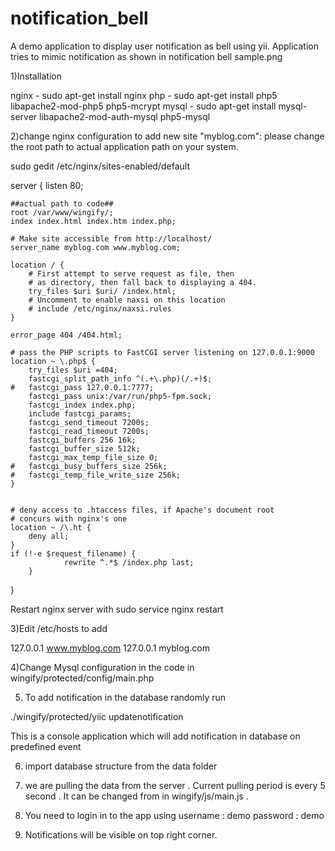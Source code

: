 # notification_bell
A demo application to display user notification as bell using yii.
Application tries to mimic notification as shown in notification bell sample.png 


1)Installation

nginx - sudo apt-get install nginx
php  - sudo apt-get install php5 libapache2-mod-php5 php5-mcrypt
mysql - sudo apt-get install mysql-server libapache2-mod-auth-mysql php5-mysql

2)change nginx configuration to add new site "myblog.com":
please change the root path to actual application path on your system.

sudo gedit /etc/nginx/sites-enabled/default



server {
	listen 80;

    ##actual path to code##
	root /var/www/wingify/;   
	index index.html index.htm index.php;

	# Make site accessible from http://localhost/
	server_name myblog.com www.myblog.com;

	location / {
		# First attempt to serve request as file, then
		# as directory, then fall back to displaying a 404.
		try_files $uri $uri/ /index.html;
		# Uncomment to enable naxsi on this location
		# include /etc/nginx/naxsi.rules
	}

	error_page 404 /404.html;

	# pass the PHP scripts to FastCGI server listening on 127.0.0.1:9000
	location ~ \.php$ {
		try_files $uri =404;	
		fastcgi_split_path_info ^(.+\.php)(/.+)$;
	#	fastcgi_pass 127.0.0.1:7777;
		fastcgi_pass unix:/var/run/php5-fpm.sock;
		fastcgi_index index.php;
		include fastcgi_params;
		fastcgi_send_timeout 7200s;
		fastcgi_read_timeout 7200s;
		fastcgi_buffers 256 16k;                                               
		fastcgi_buffer_size 512k; 
		fastcgi_max_temp_file_size 0;                                            
	#	fastcgi_busy_buffers_size 256k;                                       
	#	fastcgi_temp_file_write_size 256k;                                    
	}


	# deny access to .htaccess files, if Apache's document root
	# concurs with nginx's one
	location ~ /\.ht {
		deny all;
	}
	if (!-e $request_filename) {
                rewrite ^.*$ /index.php last;
        }
}

Restart nginx server with 
sudo service nginx restart

3)Edit /etc/hosts to add

127.0.0.1	www.myblog.com
127.0.0.1	myblog.com


4)Change Mysql configuration in the code in
    wingify/protected/config/main.php

5) To add notification in the database randomly run

./wingify/protected/yiic updatenotification 

This is a console application which will add notification in database on predefined event

6) import database structure from the data folder

6) we are pulling the data from the server . Current pulling period is every 5 second . It can be changed from in wingify/js/main.js .

7) You need to login in to the app using
    username : demo
    password : demo
    
8)  Notifications will be visible on top right corner.  
    
    




